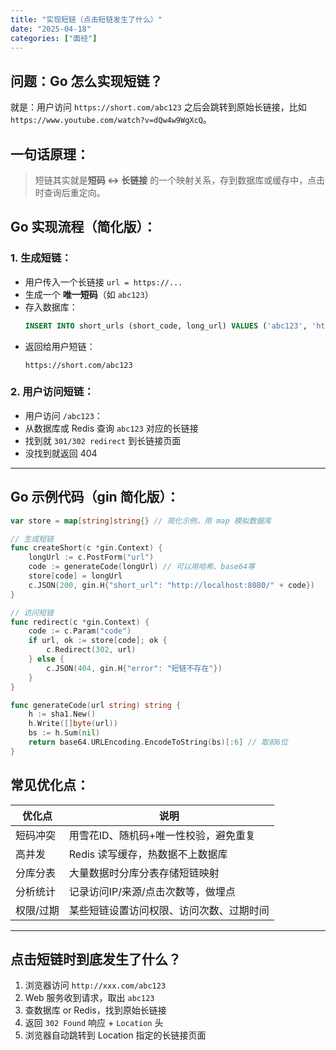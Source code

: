 ```yaml
---
title: "实现短链（点击短链发生了什么）"
date: "2025-04-18"
categories: ["面经"]
---
```


## 问题：Go 怎么实现短链？
就是：用户访问 `https://short.com/abc123` 之后会跳转到原始长链接，比如 `https://www.youtube.com/watch?v=dQw4w9WgXcQ`。
## 一句话原理：

> 短链其实就是**短码 <-> 长链接** 的一个映射关系，存到数据库或缓存中，点击时查询后重定向。
## Go 实现流程（简化版）：
### 1. 生成短链：
- 用户传入一个长链接 `url = https://...`
- 生成一个 **唯一短码**（如 `abc123`）
- 存入数据库：
  ```sql
  INSERT INTO short_urls (short_code, long_url) VALUES ('abc123', 'https://...');
  ```
- 返回给用户短链：
  ```
  https://short.com/abc123
  ```
### 2. 用户访问短链：
- 用户访问 `/abc123`：
- 从数据库或 Redis 查询 `abc123` 对应的长链接
- 找到就 `301/302 redirect` 到长链接页面
- 没找到就返回 404

---
## Go 示例代码（gin 简化版）：
```go
var store = map[string]string{} // 简化示例，用 map 模拟数据库

// 生成短链
func createShort(c *gin.Context) {
    longUrl := c.PostForm("url")
    code := generateCode(longUrl) // 可以用哈希、base64等
    store[code] = longUrl
    c.JSON(200, gin.H{"short_url": "http://localhost:8080/" + code})
}

// 访问短链
func redirect(c *gin.Context) {
    code := c.Param("code")
    if url, ok := store[code]; ok {
        c.Redirect(302, url)
    } else {
        c.JSON(404, gin.H{"error": "短链不存在"})
    }
}
```
```go
func generateCode(url string) string {
    h := sha1.New()
    h.Write([]byte(url))
    bs := h.Sum(nil)
    return base64.URLEncoding.EncodeToString(bs)[:6] // 取前6位
}
```
## 常见优化点：
| 优化点 | 说明 |
|--------|------|
| 短码冲突 | 用雪花ID、随机码+唯一性校验，避免重复 |
| 高并发 | Redis 读写缓存，热数据不上数据库 |
| 分库分表 | 大量数据时分库分表存储短链映射 |
| 分析统计 | 记录访问IP/来源/点击次数等，做埋点 |
| 权限/过期 | 某些短链设置访问权限、访问次数、过期时间 |
---
## 点击短链时到底发生了什么？
1. 浏览器访问 `http://xxx.com/abc123`
2. Web 服务收到请求，取出 `abc123`
3. 查数据库 or Redis，找到原始长链接
4. 返回 `302 Found` 响应 + `Location` 头
5. 浏览器自动跳转到 Location 指定的长链接页面
